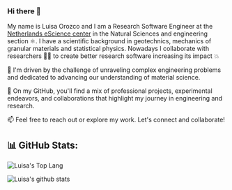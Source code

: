 ### Hi there 👋
My name is Luisa Orozco and I am a Research Software Engineer at the [Netherlands eScience center](https://www.esciencecenter.nl/) in the Natural Sciences and engineering section ⚛️. I have a scientific background in geotechnics, mechanics of granular materials and statistical physics. Nowadays I collaborate with researchers 🧑‍🔬 to create better research software increasing its impact 💥

🔬 I'm driven by the challenge of unraveling complex engineering problems and dedicated to advancing our understanding of material science.

🌟 On my GitHub, you'll find a mix of professional projects, experimental endeavors, and collaborations that highlight my journey in engineering and research.

📫 Feel free to reach out or explore my work. Let's connect and collaborate!

## 📊 GitHub Stats:
![Luisa's Top Lang](https://github-readme-stats.vercel.app/api/top-langs/?username=luisaforozco&theme=shadow_blue&hide_border=false&include_all_commits=false&count_private=false&layout=compact)

![Luisa's github stats](https://github-readme-stats.vercel.app/api?username=luisaforozco&theme=shadow_blue&hide_border=false&include_all_commits=false&count_private=false)

<!--
**luisaforozco/luisaforozco** is a ✨ _special_ ✨ repository because its `README.md` (this file) appears on your GitHub profile.

Here are some ideas to get you started:

- 🔭 I’m currently working on ...
- 🌱 I’m currently learning ...
- 👯 I’m looking to collaborate on ...
- 🤔 I’m looking for help with ...
- 💬 Ask me about ...
- 📫 How to reach me: ...
- 😄 Pronouns: ...
- ⚡ Fun fact: ...
-->
